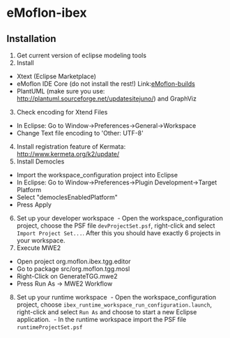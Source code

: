 # eMoflon-ibex

## Installation
1. Get current version of eclipse modeling tools
2. Install
  - Xtext  (Eclipse Marketplace)
  - eMoflon IDE Core (do not install the rest!) Link:[eMoflon-builds](https://emoflon.github.io/installation.html)
  - PlantUML (make sure you use: http://plantuml.sourceforge.net/updatesitejuno/) and GraphViz
3. Check encoding for Xtend Files
  - In Eclipse: Go to Window->Preferences->General->Workspace 
  - Change Text file encoding to 'Other: UTF-8'
4. Install registration feature of Kermata: http://www.kermeta.org/k2/update/  
5. Install Democles
  - Import the workspace_configuration project into Eclipse
  - In Eclipse: Go to Window->Preferences->Plugin Development->Target Platform
  - Select "democlesEnabledPlatform"
  - Press Apply
6. Set up your developer workspace
  - Open the workspace_configuration project, choose the PSF file ```devProjectSet.psf```, right-click and select ```Import Project Set...```.  After this you should have exactly 6 projects in your workspace.
7. Execute MWE2
  - Open project org.moflon.ibex.tgg.editor 
  - Go to package src/org.moflon.tgg.mosl 
  - Right-Click on GenerateTGG.mwe2 
  - Press Run As -> MWE2 Workflow
8. Set up your runtime workspace
  - Open the workspace_configuration project, choose ```ibex_runtime_workspace_run_configuration.launch```, right-click and select ```Run As``` and choose to start a new Eclipse application.
  - In the runtime workspace import the PSF file ```runtimeProjectSet.psf```
